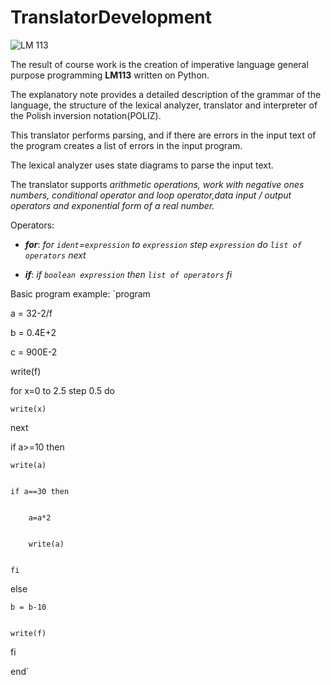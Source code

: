 # TranslatorDevelopment
![LM 113](https://user-images.githubusercontent.com/56256429/121577585-55b47f00-ca32-11eb-8824-9ced3f3a1f56.png)

The result of course work is the creation of imperative language general purpose programming __LM113__ written on Python. 

The explanatory note provides a detailed description of the grammar of the language, the structure of the lexical analyzer, translator and interpreter of the Polish inversion notation(POLIZ). 

This translator performs parsing, and if there are errors in the input text of the program creates a list of errors in the input program. 

The lexical analyzer uses state diagrams to parse the input text.

The translator supports _*arithmetic operations, work with negative ones numbers, conditional operator and loop operator,data input / output operators and exponential form of a real number.*_

Operators:
- __*for*__:
*for `ident`=`expression` to `expression` step `expression` do `list of operators` next*

- __*if*__:
*if `boolean expression` then `list of operators` fi*

Basic program example:
`program


a = 32-2/f


b = 0.4E+2


c = 900E-2


write(f)


for x=0 to 2.5 step 0.5 do


    write(x)
    
    
next


if a>=10 then


    write(a)
    
    
    if a==30 then
    
    
        a=a*2
	
	
	    write(a)
	    
	    
    fi
    
    
else


    b = b-10
    
    
    write(f)
    
    
fi


end`
